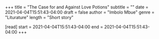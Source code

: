 +++
title = "The Case for and Against Love Potions"
subtitle = ""
date = 2021-04-04T15:51:43-04:00
draft = false
author = "Imbolo Mbue"
genre = "Liturature"
length = "Short story"

[read]
  start = 2021-04-04T15:51:43-04:00
  end = 2021-04-04T15:51:43-04:00
+++
